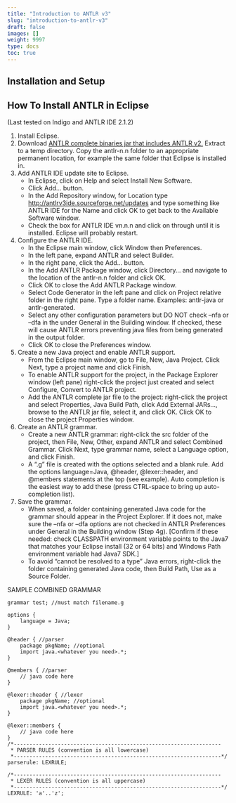 ```yaml
---
title: "Introduction to ANTLR v3"
slug: "introduction-to-antlr-v3"
draft: false
images: []
weight: 9997
type: docs
toc: true
---
```


## Installation and Setup
How To Install ANTLR in Eclipse
-------------------------------

(Last tested on Indigo and ANTLR IDE 2.1.2)

 1. Install Eclipse.
 2. Download [ANTLR complete binaries jar that includes ANTLR v2.][1] Extract to a temp directory. Copy the antlr-n.n
    folder to an appropriate permanent location, for example the same
    folder that Eclipse is installed in.
 3. Add ANTLR IDE update site to
    Eclipse.
    - In Eclipse, click on Help and select Install New Software.
    - Click Add… button.
    - In the Add Repository window, for Location type http://antlrv3ide.sourceforge.net/updates and type something like ANTLR IDE for the Name and click OK to get back to the Available Software window.
    - Check the box for ANTLR IDE vn.n.n and click on through until it is installed. Eclipse will probably restart.
 4. Configure the ANTLR IDE.
    - In the Eclipse main window, click Window then Preferences.
    - In the left pane, expand ANTLR and select Builder.
    - In the right pane, click the Add… button.
    - In the Add ANTLR Package window, click Directory… and navigate to the location of the antlr-n.n folder and click OK.
    - Click OK to close the Add ANTLR Package window.
    - Select Code Generator in the left pane and click on Project relative folder in the right pane. Type a folder name. Examples: antlr-java or antlr-generated.
    - Select any other configuration parameters but DO NOT check –nfa or –dfa in the under General in the Building window. If checked, these will cause ANTLR errors preventing java files from being generated in the output folder. 
    - Click OK to close the Preferences window.
 5. Create a new Java project and enable ANTLR support.
    - From the Eclipse main window, go to File, New, Java Project. Click Next, type a project name and click Finish.
    - To enable ANTLR support for the project, in the Package Explorer window (left pane) right-click the project just created and select Configure, Convert to ANTLR project.
    - Add the ANTLR complete jar file to the project: right-click the project and select Properties, Java Build Path, click Add External JARs…, browse to the ANTLR jar file, select it, and click OK. Click OK to close the project Properties window.
 6. Create an ANTLR grammar.
    - Create a new ANTLR grammar: right-click the src folder of the project, then File, New, Other, expand ANTLR and select Combined Grammar. Click Next, type grammar name, select a Language option, and click Finish. 
    - A “.g” file is created with the options selected and a blank rule. Add the options language=Java, @header, @lexer::header, and @members statements at the top (see example). Auto completion is the easiest way to add these (press CTRL-space to bring up auto-completion list).
 7. Save the grammar.
    - When saved, a folder containing generated Java code for the grammar should appear in the Project Explorer. If it does not, make sure the –nfa or –dfa options are not checked in ANTLR Preferences under General in the Building window (Step 4g). [Confirm if these needed: check CLASSPATH environment variable points to the Java7 that matches your Eclipse install (32 or 64 bits) and Windows Path environment variable had Java7 SDK.]
    - To avoid “cannot be resolved to a type” Java errors, right-click the folder containing generated Java code, then Build Path, Use as a Source Folder.

SAMPLE COMBINED GRAMMAR

    grammar test; //must match filename.g
    
    options {
        language = Java;
    }

    @header { //parser
        package pkgName; //optional
        import java.<whatever you need>.*;
    }
    
    @members { //parser
        // java code here
    }
    
    @lexer::header { //lexer
        package pkgName; //optional
        import java.<whatever you need>.*;
    }
    
    @lexer::members {
        // java code here
    }
    /*------------------------------------------------------------------
     * PARSER RULES (convention is all lowercase)
     *------------------------------------------------------------------*/
    parserule: LEXRULE;
    
    /*------------------------------------------------------------------
     * LEXER RULES (convention is all uppercase)
     *------------------------------------------------------------------*/
    LEXRULE: 'a'..'z';


  [1]: http://www.antlr.org/download/antlr-3.4-complete.jar

